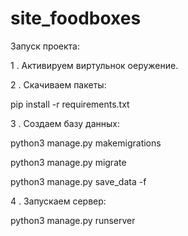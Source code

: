 # site_foodboxes

Запуск проекта:

1 . Активируем виртульнок оеружение.

2 . Скачиваем пакеты:

pip install -r requirements.txt

3 . Создаем базу данных:

python3 manage.py makemigrations

python3 manage.py migrate

python3 manage.py save_data -f

4 . Запускаем сервер:

python3 manage.py runserver

